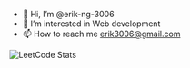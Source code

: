 - 👋 Hi, I’m @erik-ng-3006
- 👀 I’m interested in Web development
- 📫 How to reach me erik3006@gmail.com

![LeetCode Stats](https://leetcard.jacoblin.cool/erik-ng-3006?theme=dark&font=Syne%20Mono)

<!---
erik-ng-3006/erik-ng-3006 is a ✨ special ✨ repository because its `README.md` (this file) appears on your GitHub profile.
You can click the Preview link to take a look at your changes.
--->
